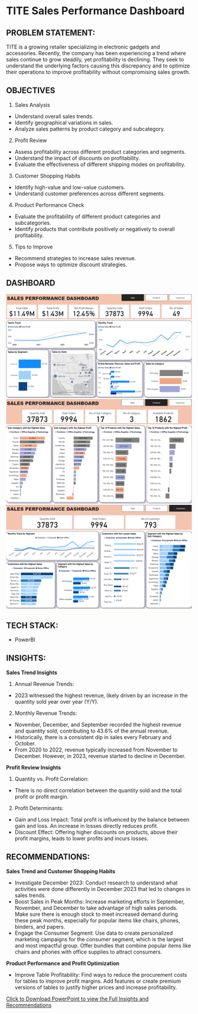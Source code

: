 # TITE Sales Performance Dashboard

## PROBLEM STATEMENT:  
TITE is a growing retailer specializing in electronic gadgets and accessories. Recently, the company has been experiencing a trend where sales continue to grow steadily, yet profitability is declining. They seek to understand the underlying factors causing this discrepancy and to optimize their operations to improve profitability without compromising sales growth.

## OBJECTIVES
1.	Sales Analysis
-	Understand overall sales trends.
-	Identify geographical variations in sales.
-	Analyze sales patterns by product category and subcategory.

2.	Profit Review
-	Assess profitability across different product categories and segments.
-	Understand the impact of discounts on profitability.
-	Evaluate the effectiveness of different shipping modes on profitability.

3.	Customer Shopping Habits
-	 Identify high-value and low-value customers.
-	Understand customer preferences across different segments.

4.	 Product Performance Check
-	Evaluate the profitability of different product categories and subcategories.
-	Identify products that contribute positively or negatively to overall profitability.
	
5.	Tips to Improve
-	Recommend strategies to increase sales revenue.
-	Propose ways to optimize discount strategies.

## DASHBOARD
<img src="PowerBI/Sales performance dash.png">
<img src="PowerBI/Sales performance dash1.png">
<img src="PowerBI/Sales performance dash2.png">

## TECH STACK: 
- PowerBI

## INSIGHTS:  
**Sales Trend Insights**
1. Annual Revenue Trends:
- 2023 witnessed the highest revenue, likely driven by an increase in the quantity sold year over year (Y/Y).
2. Monthly Revenue Trends:
- November, December, and September recorded the highest revenue and quantity sold, contributing to 43.6% of the annual revenue.
- Historically, there is a consistent dip in sales every February and October.
- From 2020 to 2022, revenue typically increased from November to December. However, in 2023, revenue started to decline in December.
  
**Profit Review Insights**
1. Quantity vs. Profit Correlation:
- There is no direct correlation between the quantity sold and the total profit or profit margin.
2. Profit Determinants:
- Gain and Loss Impact: Total profit is influenced by the balance between gain and loss. An increase in losses directly reduces profit.
- Discount Effect: Offering higher discounts on products, above their profit margins, leads to lower profits and incurs losses.


## RECOMMENDATIONS:  

**Sales Trend and Customer Shopping Habits**
- Investigate December 2023: Conduct research to understand what activities were done differently in December 2023 that led to changes in sales trends.
- Boost Sales in Peak Months: Increase marketing efforts in September, November, and December to take advantage of high sales periods. Make sure there is enough stock to meet increased demand during these peak months, especially for popular items like chairs, phones, binders, and papers.
- Engage the Consumer Segment: Use data to create personalized marketing campaigns for the consumer segment, which is the largest and most impactful group. Offer bundles that combine popular items like chairs and phones with office supplies to attract consumers.
  
**Product Performance and Profit Optimization**
- Improve Table Profitability: Find ways to reduce the procurement costs for tables to improve profit margins. Add features or create premium versions of tables to justify higher prices and increase profitability.



<a href="PowerBI/TITE SALES PERFORMANCE ANALYSIS.pptx">Click to Download PowerPoint to view the Full Insights and Recommendations</a>
